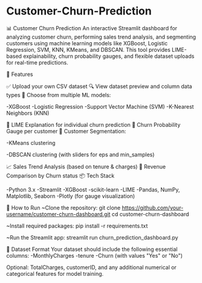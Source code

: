 # Customer-Churn-Prediction
📊 Customer Churn Prediction 
An interactive Streamlit dashboard for analyzing customer churn, performing sales trend analysis, and segmenting customers using machine learning models like XGBoost, Logistic Regression, SVM, KNN, KMeans, and DBSCAN. This tool provides LIME-based explainability, churn probability gauges, and flexible dataset uploads for real-time predictions.

📁 Features

✅ Upload your own CSV dataset
🔍 View dataset preview and column data types
🤖 Choose from multiple ML models:

-XGBoost
-Logistic Regression
-Support Vector Machine (SVM)
-K-Nearest Neighbors (KNN)

🧠 LIME Explanation for individual churn prediction
🎯 Churn Probability Gauge per customer
👥 Customer Segmentation:

-KMeans clustering

-DBSCAN clustering (with sliders for eps and min_samples)

📈 Sales Trend Analysis (based on tenure & charges)
💸 Revenue Comparison by Churn status
📦 Tech Stack

-Python 3.x
-Streamlit
-XGBoost
-scikit-learn
-LIME
-Pandas, NumPy, Matplotlib, Seaborn
-Plotly (for gauge visualization)

🚀 How to Run
~Clone the repository:
git clone https://github.com/your-username/customer-churn-dashboard.git
cd customer-churn-dashboard

~Install required packages:
pip install -r requirements.txt

~Run the Streamlit app:
streamlit run churn_prediction_dashboard.py

📂 Dataset Format
Your dataset should include the following essential columns:
-MonthlyCharges
-tenure
-Churn (with values "Yes" or "No")

Optional: TotalCharges, customerID, and any additional numerical or categorical features for model training.

